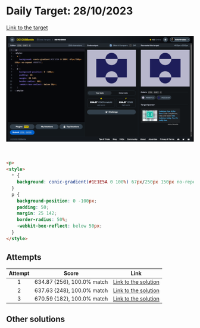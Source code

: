 # Daily Target: 28/10/2023

[Link to the target](https://cssbattle.dev/play/3uKQg2RWkDH5tfPp0L8n)

![img](../images/target-solution/daily-target_2023-10-28.png)

<br>

```html
<p>
<style>
  * {
    background: conic-gradient(#1E1E5A 0 100%) 67px/250px 150px no-repeat #B8B7CC;
  }
  p {
    background-position: 0 -100px;
    padding: 50;
    margin: 25 142;
    border-radius: 50%;
    -webkit-box-reflect: below 50px;
  }
</style>
```

## Attempts
| Attempt | Score | Link |
|:-:|:-:|:-:|
| 1 | 634.87 {256}, 100.0% match | [Link to the solution](../html/daily-target_2023-10-28_attempt-01.html) |
| 2 | 637.63 {248}, 100.0% match | [Link to the solution](../html/daily-target_2023-10-28_attempt-02.html) |
| 3 | 670.59 {182}, 100.0% match | [Link to the solution](../html/daily-target_2023-10-28_attempt-03.html) |


## Other solutions
